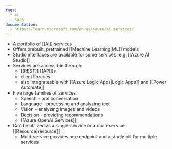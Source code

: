 ```yaml
---
tags:
  - ai
  - SaaS
documentation:
  - https://learn.microsoft.com/en-us/azure/ai-services/
---
```

- A portfolio of [[AI]] services
- Offers prebuilt, pretrained [[Machine Learning|ML]] models
- Studio interfaces are available for some services, e.g. [[Azure AI Studio]]
- Services are accessible through:
	- [[REST]] [[API]]s
	- client libraries
	- also integrateable with [[Azure Logic Apps|Logic Apps]] and [[Power Automate]]
- Five large families of services:
	- Speech - oral conversation
	- Language - processing and analyzing text
	- Vision - analyzing images and videos
	- Decision - providing recommendations
	- [[Azure OpenAI Services]]
- Can be utilized as a single-service or a multi-service [[Resource|resource]]
	- Multi-service provides one endpoint and a single bill for multiple services